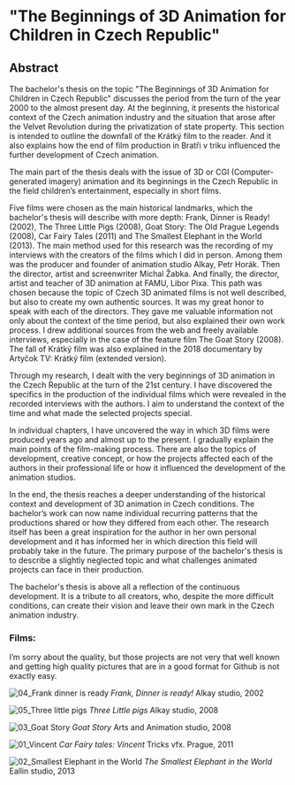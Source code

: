 # "The Beginnings of 3D Animation for Children in Czech Republic"
## Abstract 

The bachelor's thesis on the topic "The Beginnings of 3D Animation for Children in Czech Republic" discusses the period from the turn of the year 2000 to the almost present day. At the beginning, it presents the historical context of the Czech animation industry and the situation that arose after the Velvet Revolution during the privatization of state property. This section is intended to outline the downfall of the Krátký film to the reader. And it also explains how the end of film production in Bratři v triku influenced the further development of Czech animation.

The main part of the thesis deals with the issue of 3D or CGI (Computer-generated imagery) animation and its beginnings in the Czech Republic in the field children’s entertainment, especially in short films.

Five films were chosen as the main historical landmarks, which the bachelor's thesis will describe with more depth: Frank, Dinner is Ready! (2002), The Three Little Pigs (2008), Goat Story: The Old Prague Legends (2008), Car Fairy Tales (2011) and The Smallest Elephant in the World (2013).
The main method used for this research was the recording of my interviews with the creators of the films which I did in person. Among them was the producer and founder of animation studio Alkay, Petr Horák. Then the director, artist and screenwriter Michal Žabka. And finally, the director, artist and teacher of 3D animation at FAMU, Libor Pixa. This path was chosen because the topic of Czech 3D animated films is not well described, but also to create my own authentic sources. It was my great honor to speak with each of the directors. They gave me valuable information not only about the context of the time period, but also explained their own work process.
I drew additional sources from the web and freely available interviews, especially in the case of the feature film The Goat Story (2008). The fall of Krátký film was also explained in the 2018 documentary by Artyčok TV: Krátký film (extended version).

Through my research, I dealt with the very beginnings of 3D animation in the Czech Republic at the turn of the 21st century. I have discovered the specifics in the production of the individual films which were revealed in the recorded interviews with the authors. I aim to understand the context of the time and what made the selected projects special.

In individual chapters, I have uncovered the way in which 3D films were produced years ago and almost up to the present. I gradually explain the main points of the film-making process. There are also the topics of development, creative concept, or how the projects affected each of the authors in their professional life or how it influenced the development of the animation studios. 

In the end, the thesis reaches a deeper understanding of the historical context and development of 3D animation in Czech conditions. The bachelor’s work can now name individual recurring patterns that the productions shared or how they differed from each other. The research itself has been a great inspiration for the author in her own personal development and it has informed her in which direction this field will probably take in the future. The primary purpose of the bachelor's thesis is to describe a slightly neglected topic and what challenges animated projects can face in their production.

The bachelor's thesis is above all a reflection of the continuous development. It is a tribute to all creators, who, despite the more difficult conditions, can create their vision and leave their own mark in the Czech animation industry.

### Films:

I’m sorry about the quality, but those projects are not very that well known and getting high quality pictures that are in a good format for Github is not exactly easy. 

![04_Frank dinner is ready](https://github.com/NatNight99/english-for-designers/assets/129601977/ae9a55d7-f389-4ce3-b8e4-137260f04161)
_Frank, Dinner is ready!_ Alkay studio, 2002 

![05_Three little pigs](https://github.com/NatNight99/english-for-designers/assets/129601977/899f8f06-1f2f-470e-a8af-eb67e3aa746f)
_Three Little pigs_ Alkay studio, 2008 

![03_Goat Story](https://github.com/NatNight99/english-for-designers/assets/129601977/cf7d40ff-0c2f-454d-b671-c13eb91dedfe)
_Goat Story_ Arts and Animation studio, 2008

![01_Vincent](https://github.com/NatNight99/english-for-designers/assets/129601977/bc7e3982-6225-4d1a-84f0-0d5727c2db7b)
_Car Fairy tales: Vincent_ Tricks vfx. Prague, 2011 

![02_Smallest Elephant in the World](https://github.com/NatNight99/english-for-designers/assets/129601977/2bd70c29-aaff-4f32-9160-80f178ca3627)
_The Smallest Elephant in the World_ Eallin studio, 2013

